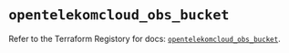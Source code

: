 # `opentelekomcloud_obs_bucket`

Refer to the Terraform Registory for docs: [`opentelekomcloud_obs_bucket`](https://registry.terraform.io/providers/opentelekomcloud/opentelekomcloud/1.35.14/docs/resources/obs_bucket).
